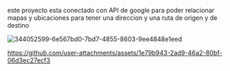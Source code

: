 este proyecto esta conectado con API de google para poder relacionar mapas y ubicaciones para tener una direccion y una ruta de origen y de destino


![344052599-6e567bd0-7bd7-4855-8603-9ee4848e1eed](https://github.com/user-attachments/assets/6c9e27d3-7b78-46f8-8665-861c3893cd9a)



https://github.com/user-attachments/assets/1e79b943-2ad9-46a2-80bf-06d3ec27ecf3

